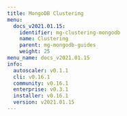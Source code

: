 ```yaml
---
title: MongoDB Clustering
menu:
  docs_v2021.01.15:
    identifier: mg-clustering-mongodb
    name: Clustering
    parent: mg-mongodb-guides
    weight: 25
menu_name: docs_v2021.01.15
info:
  autoscaler: v0.1.1
  cli: v0.16.1
  community: v0.16.1
  enterprise: v0.3.1
  installer: v0.16.1
  version: v2021.01.15
---
```


